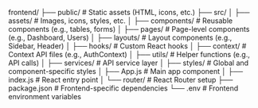 frontend/
├── public/           # Static assets (HTML, icons, etc.)
├── src/
│   ├── assets/       # Images, icons, styles, etc.
│   ├── components/   # Reusable components (e.g., tables, forms)
│   ├── pages/        # Page-level components (e.g., Dashboard, Users)
│   ├── layouts/      # Layout components (e.g., Sidebar, Header)
│   ├── hooks/        # Custom React hooks
│   ├── context/      # Context API files (e.g., AuthContext)
│   ├── utils/        # Helper functions (e.g., API calls)
│   ├── services/     # API service layer
│   ├── styles/       # Global and component-specific styles
│   ├── App.js        # Main app component
│   ├── index.js      # React entry point
│   └── router/       # React Router setup
├── package.json      # Frontend-specific dependencies
└── .env              # Frontend environment variables
